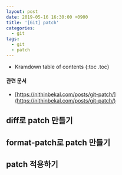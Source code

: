 ```yaml
---
layout: post
date: 2019-05-16 16:30:00 +0900
title: '[Git] patch'
categories:
  - git
tags:
  - git
  - patch
---
```


* Kramdown table of contents
{:toc .toc}

#### 관련 문서

- [https://nithinbekal.com/posts/git-patch/](https://nithinbekal.com/posts/git-patch/)

## diff로 patch 만들기

## format-patch로 patch 만들기

## patch 적용하기
